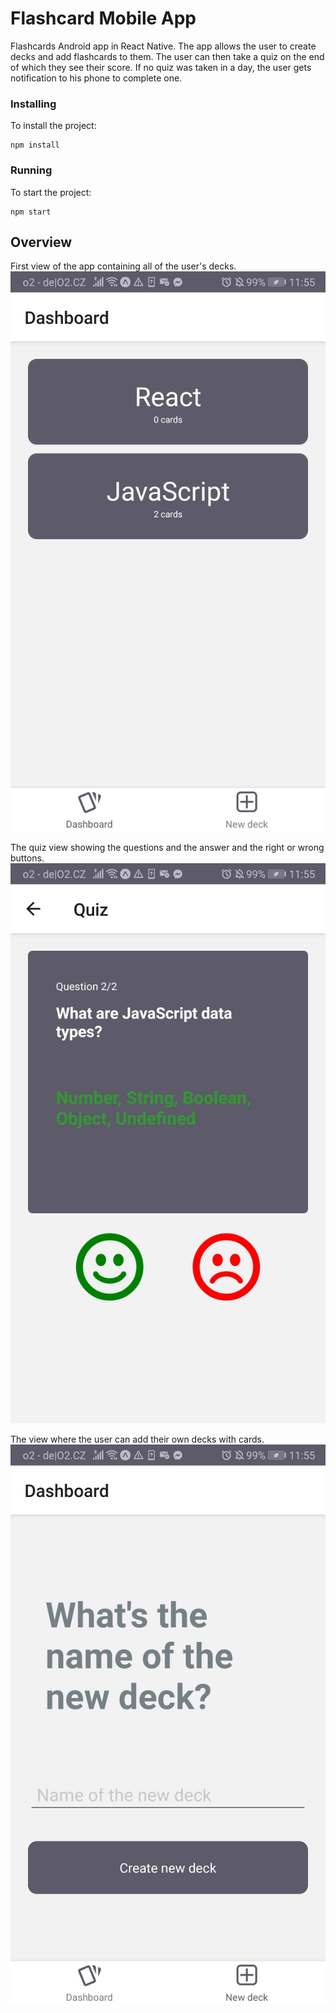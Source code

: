 # Flashcard Mobile App

Flashcards  Android app in React Native. The app allows the user to create decks and add flashcards to them. The user can then take a quiz on the end of which they see their score. If no quiz was taken in a day, the user gets notification to his phone to complete one. 

### Installing

To install the project:
    
    npm install

### Running

To start the project:

    npm start

## Overview

First view of the app containing all of the user's decks.
![Alt text](screenshots/dashboard.jpg )

The quiz view showing the questions and the answer and the right or wrong buttons.
![Alt text](screenshots/quizpage.jpg )

The view where the user can add their own decks with cards.
![Alt text](screenshots/adddeck.jpg )
